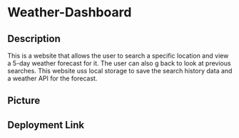 # Weather-Dashboard

## Description
This is a website that allows the user to search a specific location and view a 5-day weather forecast for it. The user can also g back to look at previous searches. This website uss local storage to save the search history data and a weather API for the forecast. 

## Picture

## Deployment Link